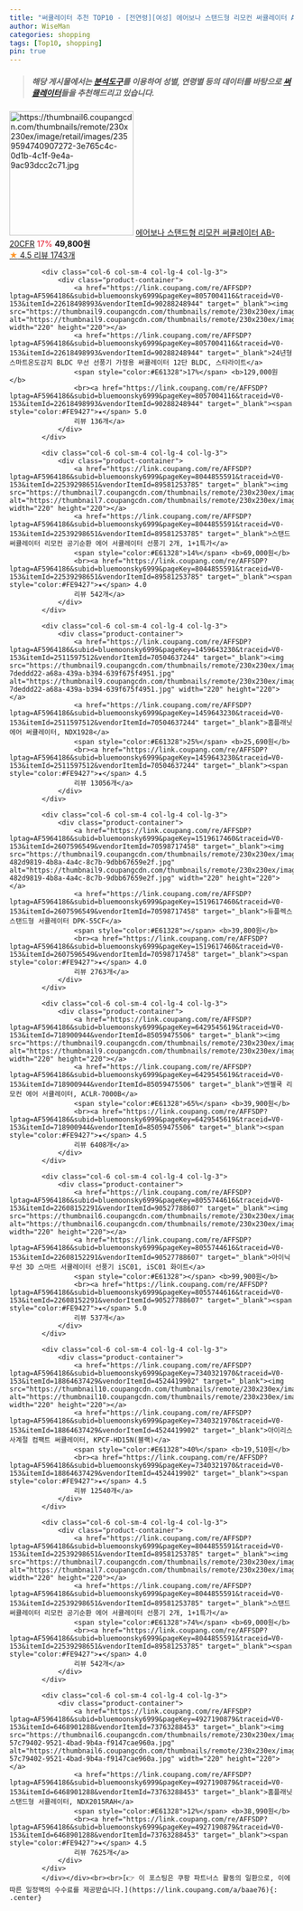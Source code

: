 ```yaml
---
title: "써큘레이터 추천 TOP10 - [전연령][여성] 에어보나 스탠드형 리모컨 써큘레이터 AB-20CFR"
author: WiseMan
categories: shopping
tags: [Top10, shopping]
pin: true
---
```


> ##### 해당 게시물에서는 [**분석도구**](https://itemscout.io/)를 이용하여 **성별**, **연령별** 등의 데이터를 바탕으로 [**써큘레이터**](https://link.coupang.com/a/baae76)들을 추천해드리고 있습니다.
<div class="container"><div class="row">
            <div class="col-6 col-sm-4 col-lg-4 col-lg-3">
                <div class="product-container">
                    <a href="https://link.coupang.com/re/AFFSDP?lptag=AF5964186&subid=bluemoonsky6999&pageKey=6480780659&traceid=V0-153&itemId=14186490127&vendorItemId=81432274724" target="_blank"><img src="https://thumbnail6.coupangcdn.com/thumbnails/remote/230x230ex/image/retail/images/2359594740907272-3e765c4c-0d1b-4c1f-9e4a-9ac93dcc2c71.jpg" alt="https://thumbnail6.coupangcdn.com/thumbnails/remote/230x230ex/image/retail/images/2359594740907272-3e765c4c-0d1b-4c1f-9e4a-9ac93dcc2c71.jpg" width="220" height="220"></a>
                    <a href="https://link.coupang.com/re/AFFSDP?lptag=AF5964186&subid=bluemoonsky6999&pageKey=6480780659&traceid=V0-153&itemId=14186490127&vendorItemId=81432274724" target="_blank">에어보나 스탠드형 리모컨 써큘레이터 AB-20CFR</a>
                    <span style="color:#E61328">17%</span> <b>49,800원</b>
                    <br><a href="https://link.coupang.com/re/AFFSDP?lptag=AF5964186&subid=bluemoonsky6999&pageKey=6480780659&traceid=V0-153&itemId=14186490127&vendorItemId=81432274724" target="_blank"><span style="color:#FE9427">★</span> 4.5
                    리뷰 1743개</a>
                </div>
            </div>
            
            <div class="col-6 col-sm-4 col-lg-4 col-lg-3">
                <div class="product-container">
                    <a href="https://link.coupang.com/re/AFFSDP?lptag=AF5964186&subid=bluemoonsky6999&pageKey=8057004116&traceid=V0-153&itemId=22618498993&vendorItemId=90288248944" target="_blank"><img src="https://thumbnail9.coupangcdn.com/thumbnails/remote/230x230ex/image/0820_amir_esrgan_inf80k_batch_0_max3k/baa1/d19358375c54a7353d253ecf0d7e7cd8f0fade83267ed3a7fdece62930a9.jpg" alt="https://thumbnail9.coupangcdn.com/thumbnails/remote/230x230ex/image/0820_amir_esrgan_inf80k_batch_0_max3k/baa1/d19358375c54a7353d253ecf0d7e7cd8f0fade83267ed3a7fdece62930a9.jpg" width="220" height="220"></a>
                    <a href="https://link.coupang.com/re/AFFSDP?lptag=AF5964186&subid=bluemoonsky6999&pageKey=8057004116&traceid=V0-153&itemId=22618498993&vendorItemId=90288248944" target="_blank">24년형 스마트온도감지 BLDC 무선 선풍기 가정용 써큘레이터 12단 BLDC, 스타라이트</a>
                    <span style="color:#E61328">17%</span> <b>129,000원</b>
                    <br><a href="https://link.coupang.com/re/AFFSDP?lptag=AF5964186&subid=bluemoonsky6999&pageKey=8057004116&traceid=V0-153&itemId=22618498993&vendorItemId=90288248944" target="_blank"><span style="color:#FE9427">★</span> 5.0
                    리뷰 136개</a>
                </div>
            </div>
            
            <div class="col-6 col-sm-4 col-lg-4 col-lg-3">
                <div class="product-container">
                    <a href="https://link.coupang.com/re/AFFSDP?lptag=AF5964186&subid=bluemoonsky6999&pageKey=8044855591&traceid=V0-153&itemId=22539298651&vendorItemId=89581253785" target="_blank"><img src="https://thumbnail7.coupangcdn.com/thumbnails/remote/230x230ex/image/0820_amir_esrgan_inf80k_batch_0_max3k/edc1/bbe3338c6ab432dad053d79b00c799cd828e308c5f03fe9f6d2994665648.jpg" alt="https://thumbnail7.coupangcdn.com/thumbnails/remote/230x230ex/image/0820_amir_esrgan_inf80k_batch_0_max3k/edc1/bbe3338c6ab432dad053d79b00c799cd828e308c5f03fe9f6d2994665648.jpg" width="220" height="220"></a>
                    <a href="https://link.coupang.com/re/AFFSDP?lptag=AF5964186&subid=bluemoonsky6999&pageKey=8044855591&traceid=V0-153&itemId=22539298651&vendorItemId=89581253785" target="_blank">스탠드 써큘레이터 리모컨 공기순환 에어 서큘레이터 선풍기 2개, 1+1특가</a>
                    <span style="color:#E61328">14%</span> <b>69,000원</b>
                    <br><a href="https://link.coupang.com/re/AFFSDP?lptag=AF5964186&subid=bluemoonsky6999&pageKey=8044855591&traceid=V0-153&itemId=22539298651&vendorItemId=89581253785" target="_blank"><span style="color:#FE9427">★</span> 4.0
                    리뷰 542개</a>
                </div>
            </div>
            
            <div class="col-6 col-sm-4 col-lg-4 col-lg-3">
                <div class="product-container">
                    <a href="https://link.coupang.com/re/AFFSDP?lptag=AF5964186&subid=bluemoonsky6999&pageKey=1459643230&traceid=V0-153&itemId=2511597512&vendorItemId=70504637244" target="_blank"><img src="https://thumbnail9.coupangcdn.com/thumbnails/remote/230x230ex/image/retail/images/156170046777729-7deddd22-a68a-439a-b394-639f675f4951.jpg" alt="https://thumbnail9.coupangcdn.com/thumbnails/remote/230x230ex/image/retail/images/156170046777729-7deddd22-a68a-439a-b394-639f675f4951.jpg" width="220" height="220"></a>
                    <a href="https://link.coupang.com/re/AFFSDP?lptag=AF5964186&subid=bluemoonsky6999&pageKey=1459643230&traceid=V0-153&itemId=2511597512&vendorItemId=70504637244" target="_blank">홈플래닛 에어 써큘레이터, NDX1928</a>
                    <span style="color:#E61328">25%</span> <b>25,690원</b>
                    <br><a href="https://link.coupang.com/re/AFFSDP?lptag=AF5964186&subid=bluemoonsky6999&pageKey=1459643230&traceid=V0-153&itemId=2511597512&vendorItemId=70504637244" target="_blank"><span style="color:#FE9427">★</span> 4.5
                    리뷰 13056개</a>
                </div>
            </div>
            
            <div class="col-6 col-sm-4 col-lg-4 col-lg-3">
                <div class="product-container">
                    <a href="https://link.coupang.com/re/AFFSDP?lptag=AF5964186&subid=bluemoonsky6999&pageKey=1519617460&traceid=V0-153&itemId=2607596549&vendorItemId=70598717458" target="_blank"><img src="https://thumbnail9.coupangcdn.com/thumbnails/remote/230x230ex/image/retail/images/540192245375297-482d9819-4b8a-4a4c-8c7b-9dbb67659e2f.jpg" alt="https://thumbnail9.coupangcdn.com/thumbnails/remote/230x230ex/image/retail/images/540192245375297-482d9819-4b8a-4a4c-8c7b-9dbb67659e2f.jpg" width="220" height="220"></a>
                    <a href="https://link.coupang.com/re/AFFSDP?lptag=AF5964186&subid=bluemoonsky6999&pageKey=1519617460&traceid=V0-153&itemId=2607596549&vendorItemId=70598717458" target="_blank">듀플렉스 스탠드형 서큘레이터 DPK-55CF</a>
                    <span style="color:#E61328"></span> <b>39,800원</b>
                    <br><a href="https://link.coupang.com/re/AFFSDP?lptag=AF5964186&subid=bluemoonsky6999&pageKey=1519617460&traceid=V0-153&itemId=2607596549&vendorItemId=70598717458" target="_blank"><span style="color:#FE9427">★</span> 4.0
                    리뷰 2763개</a>
                </div>
            </div>
            
            <div class="col-6 col-sm-4 col-lg-4 col-lg-3">
                <div class="product-container">
                    <a href="https://link.coupang.com/re/AFFSDP?lptag=AF5964186&subid=bluemoonsky6999&pageKey=6429545619&traceid=V0-153&itemId=718900944&vendorItemId=85059475506" target="_blank"><img src="https://thumbnail9.coupangcdn.com/thumbnails/remote/230x230ex/image/vendor_inventory/1a2f/39a2272d2bc7cf06e637b0556d2b04971cab8ea16af106b2b5c10bf5e88c.jpg" alt="https://thumbnail9.coupangcdn.com/thumbnails/remote/230x230ex/image/vendor_inventory/1a2f/39a2272d2bc7cf06e637b0556d2b04971cab8ea16af106b2b5c10bf5e88c.jpg" width="220" height="220"></a>
                    <a href="https://link.coupang.com/re/AFFSDP?lptag=AF5964186&subid=bluemoonsky6999&pageKey=6429545619&traceid=V0-153&itemId=718900944&vendorItemId=85059475506" target="_blank">엔젤쿡 리모컨 에어 서큘레이터, ACLR-7000B</a>
                    <span style="color:#E61328">65%</span> <b>39,900원</b>
                    <br><a href="https://link.coupang.com/re/AFFSDP?lptag=AF5964186&subid=bluemoonsky6999&pageKey=6429545619&traceid=V0-153&itemId=718900944&vendorItemId=85059475506" target="_blank"><span style="color:#FE9427">★</span> 4.5
                    리뷰 6408개</a>
                </div>
            </div>
            
            <div class="col-6 col-sm-4 col-lg-4 col-lg-3">
                <div class="product-container">
                    <a href="https://link.coupang.com/re/AFFSDP?lptag=AF5964186&subid=bluemoonsky6999&pageKey=8055744616&traceid=V0-153&itemId=22608152291&vendorItemId=90527788607" target="_blank"><img src="https://thumbnail6.coupangcdn.com/thumbnails/remote/230x230ex/image/vendor_inventory/75c6/9a2850202491dabef3f6c526c1413a12eab6d514d4129d54d4e88800e15c.png" alt="https://thumbnail6.coupangcdn.com/thumbnails/remote/230x230ex/image/vendor_inventory/75c6/9a2850202491dabef3f6c526c1413a12eab6d514d4129d54d4e88800e15c.png" width="220" height="220"></a>
                    <a href="https://link.coupang.com/re/AFFSDP?lptag=AF5964186&subid=bluemoonsky6999&pageKey=8055744616&traceid=V0-153&itemId=22608152291&vendorItemId=90527788607" target="_blank">아이닉 무선 3D 스마트 서큘레이터 선풍기 iSC01, iSC01 화이트</a>
                    <span style="color:#E61328"></span> <b>99,900원</b>
                    <br><a href="https://link.coupang.com/re/AFFSDP?lptag=AF5964186&subid=bluemoonsky6999&pageKey=8055744616&traceid=V0-153&itemId=22608152291&vendorItemId=90527788607" target="_blank"><span style="color:#FE9427">★</span> 5.0
                    리뷰 537개</a>
                </div>
            </div>
            
            <div class="col-6 col-sm-4 col-lg-4 col-lg-3">
                <div class="product-container">
                    <a href="https://link.coupang.com/re/AFFSDP?lptag=AF5964186&subid=bluemoonsky6999&pageKey=7340321970&traceid=V0-153&itemId=18864637429&vendorItemId=4524419902" target="_blank"><img src="https://thumbnail10.coupangcdn.com/thumbnails/remote/230x230ex/image/0820_amir_esrgan_inf80k_batch_0_max3k/570b/5a40f550500a8394904bca016ae1d3520621ce5e16fd4c41c34aae9728b5.jpg" alt="https://thumbnail10.coupangcdn.com/thumbnails/remote/230x230ex/image/0820_amir_esrgan_inf80k_batch_0_max3k/570b/5a40f550500a8394904bca016ae1d3520621ce5e16fd4c41c34aae9728b5.jpg" width="220" height="220"></a>
                    <a href="https://link.coupang.com/re/AFFSDP?lptag=AF5964186&subid=bluemoonsky6999&pageKey=7340321970&traceid=V0-153&itemId=18864637429&vendorItemId=4524419902" target="_blank">아이리스 사계절 컴팩트 써큘레이터, KPCF-HD15N(블랙)</a>
                    <span style="color:#E61328">40%</span> <b>19,510원</b>
                    <br><a href="https://link.coupang.com/re/AFFSDP?lptag=AF5964186&subid=bluemoonsky6999&pageKey=7340321970&traceid=V0-153&itemId=18864637429&vendorItemId=4524419902" target="_blank"><span style="color:#FE9427">★</span> 4.5
                    리뷰 12540개</a>
                </div>
            </div>
            
            <div class="col-6 col-sm-4 col-lg-4 col-lg-3">
                <div class="product-container">
                    <a href="https://link.coupang.com/re/AFFSDP?lptag=AF5964186&subid=bluemoonsky6999&pageKey=8044855591&traceid=V0-153&itemId=22539298651&vendorItemId=89581253785" target="_blank"><img src="https://thumbnail7.coupangcdn.com/thumbnails/remote/230x230ex/image/0820_amir_esrgan_inf80k_batch_0_max3k/edc1/bbe3338c6ab432dad053d79b00c799cd828e308c5f03fe9f6d2994665648.jpg" alt="https://thumbnail7.coupangcdn.com/thumbnails/remote/230x230ex/image/0820_amir_esrgan_inf80k_batch_0_max3k/edc1/bbe3338c6ab432dad053d79b00c799cd828e308c5f03fe9f6d2994665648.jpg" width="220" height="220"></a>
                    <a href="https://link.coupang.com/re/AFFSDP?lptag=AF5964186&subid=bluemoonsky6999&pageKey=8044855591&traceid=V0-153&itemId=22539298651&vendorItemId=89581253785" target="_blank">스탠드 써큘레이터 리모컨 공기순환 에어 서큘레이터 선풍기 2개, 1+1특가</a>
                    <span style="color:#E61328">74%</span> <b>69,000원</b>
                    <br><a href="https://link.coupang.com/re/AFFSDP?lptag=AF5964186&subid=bluemoonsky6999&pageKey=8044855591&traceid=V0-153&itemId=22539298651&vendorItemId=89581253785" target="_blank"><span style="color:#FE9427">★</span> 4.0
                    리뷰 542개</a>
                </div>
            </div>
            
            <div class="col-6 col-sm-4 col-lg-4 col-lg-3">
                <div class="product-container">
                    <a href="https://link.coupang.com/re/AFFSDP?lptag=AF5964186&subid=bluemoonsky6999&pageKey=4927190879&traceid=V0-153&itemId=6468901288&vendorItemId=73763288453" target="_blank"><img src="https://thumbnail6.coupangcdn.com/thumbnails/remote/230x230ex/image/retail/images/6072512372192108-57c79402-9521-4bad-9b4a-f9147cae960a.jpg" alt="https://thumbnail6.coupangcdn.com/thumbnails/remote/230x230ex/image/retail/images/6072512372192108-57c79402-9521-4bad-9b4a-f9147cae960a.jpg" width="220" height="220"></a>
                    <a href="https://link.coupang.com/re/AFFSDP?lptag=AF5964186&subid=bluemoonsky6999&pageKey=4927190879&traceid=V0-153&itemId=6468901288&vendorItemId=73763288453" target="_blank">홈플래닛 스탠드형 서큘레이터, NDX2015RAH</a>
                    <span style="color:#E61328">12%</span> <b>38,990원</b>
                    <br><a href="https://link.coupang.com/re/AFFSDP?lptag=AF5964186&subid=bluemoonsky6999&pageKey=4927190879&traceid=V0-153&itemId=6468901288&vendorItemId=73763288453" target="_blank"><span style="color:#FE9427">★</span> 4.5
                    리뷰 7625개</a>
                </div>
            </div>
            </div></div><br><br>[👉 이 포스팅은 쿠팡 파트너스 활동의 일환으로, 이에 따른 일정액의 수수료를 제공받습니다.](https://link.coupang.com/a/baae76){: .center}